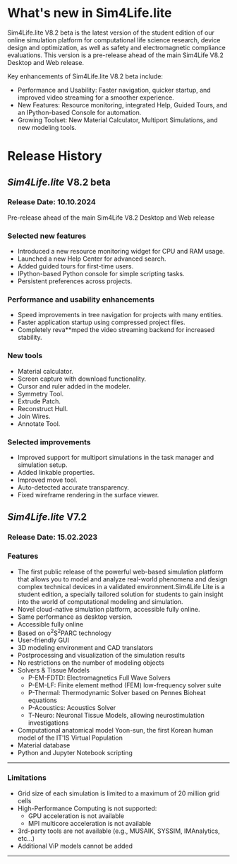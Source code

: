 
# What's new in Sim4Life.lite

Sim4Life.lite V8.2 beta is the latest version of the student edition of our online simulation platform for computational life science research, device design and optimization, as well as safety and electromagnetic compliance evaluations. This version is a pre-release ahead of the main Sim4Life V8.2 Desktop and Web release.

Key enhancements of Sim4Life.lite V8.2 beta include:
- Performance and Usability: Faster navigation, quicker startup, and improved video streaming for a smoother experience.
- New Features: Resource monitoring, integrated Help, Guided Tours, and an IPython-based Console for automation.
- Growing Toolset: New Material Calculator, Multiport Simulations, and new modeling tools.



# Release History

## _**Sim4Life.lite**_ V8.2 beta
### Release Date: 10.10.2024

Pre-release ahead of the main Sim4Life V8.2 Desktop and Web release

### **Selected new features**
- Introduced a new resource monitoring widget for CPU and RAM usage.
- Launched a new Help Center for advanced search.
- Added guided tours for first-time users.
- IPython-based Python console for simple scripting tasks.
- Persistent preferences across projects.

### **Performance and usability enhancements**
- Speed improvements in tree navigation for projects with many entities.
- Faster application startup using compressed project files.
- Completely reva**mped the video streaming backend for increased stability.

### **New tools**
- Material calculator.
- Screen capture with download functionality.
- Cursor and ruler added in the modeler.
- Symmetry Tool.
- Extrude Patch.
- Reconstruct Hull.
- Join Wires.
- Annotate Tool.

### **Selected improvements**
- Improved support for multiport simulations in the task manager and simulation setup.
- Added linkable properties.
- Improved move tool.
- Auto-detected accurate transparency.
- Fixed wireframe rendering in the surface viewer.

## _**Sim4Life.lite**_ V7.2
### Release Date: 15.02.2023

### **Features**
- The first public release of the powerful web-based simulation platform that allows you to model and analyze real-world phenomena and design complex technical devices in a validated environment.Sim4Life Lite is a student edition, a specially tailored solution for students to gain insight into the world of computational modeling and simulation.
- Novel cloud-native simulation platform, accessible fully online.
- Same performance as desktop version.
- Accessible fully online
- Based on o<sup>2</sup>S<sup>2</sup>PARC technology
- User-friendly GUI
- 3D modeling environment and CAD translators
- Postprocessing and visualization of the simulation results 
- No restrictions on the number of modeling objects
- Solvers & Tissue Models
    * P-EM-FDTD: Electromagnetics Full Wave Solvers
    * P-EM-LF: Finite element method (FEM) low-frequency solver suite
    * P-Thermal: Thermodynamic Solver based on Pennes Bioheat equations
    * P-Acoustics: Acoustics Solver
    * T-Neuro: Neuronal Tissue Models, allowing neurostimulation investigations
- Computational anatomical model Yoon-sun, the first Korean human model of the IT'IS Virtual Population
- Material database
- Python and Jupyter Notebook scripting


---

### **Limitations**
- Grid size of each simulation is limited to a maximum of 20 million grid cells
- High-Performance Computing is not supported:
    * GPU acceleration is not available
    * MPI multicore acceleration is not available
- 3rd-party tools are not available (e.g., MUSAIK, SYSSIM, IMAnalytics, etc…)
- Additional ViP models cannot be added

---


